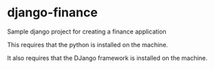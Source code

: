 # django-finance
Sample django project for creating a finance application 

This requires that the python is installed on the machine.

It also requires that the DJango framework is installed on the machine. 